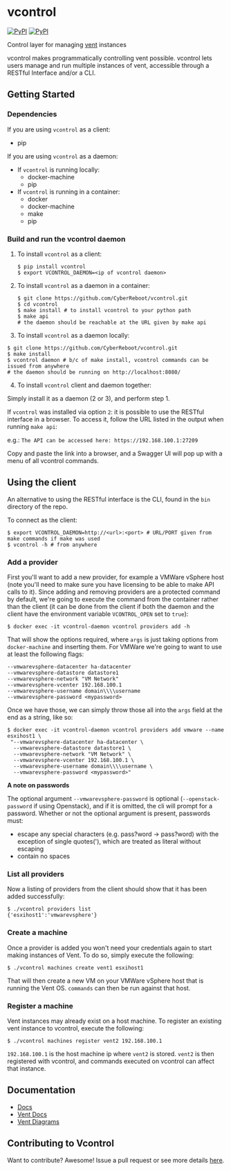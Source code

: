 # vcontrol
[![PyPI](https://img.shields.io/pypi/v/vcontrol.svg?maxAge=2592000)](https://github.com/CyberReboot/vcontrol)
[![PyPI](https://img.shields.io/pypi/dm/vcontrol.svg?maxAge=2592000)](https://github.com/CyberReboot/vcontrol)

Control layer for managing [vent](https://github.com/CyberReboot/vent) instances

vcontrol makes programmatically controlling vent possible. vcontrol lets users manage and run multiple instances of vent, accessible through a RESTful Interface and/or a CLI.

## Getting Started

### Dependencies

If you are using `vcontrol` as a client:
  * pip

If you are using `vcontrol` as a daemon:
  - If `vcontrol` is running locally:
    * docker-machine
    * pip
  - If `vcontrol` is running in a container:
    * docker
    * docker-machine
    * make
    * pip

### Build and run the vcontrol daemon

1. To install `vcontrol` as a client:

   ```
   $ pip install vcontrol
   $ export VCONTROL_DAEMON=<ip of vcontrol daemon>
   ```

2. To install `vcontrol` as a daemon in a container:

   ```
   $ git clone https://github.com/CyberReboot/vcontrol.git
   $ cd vcontrol
   $ make install # to install vcontrol to your python path
   $ make api
   # the daemon should be reachable at the URL given by make api
   ```

3. To install `vcontrol` as a daemon locally:

  ```
  $ git clone https://github.com/CyberReboot/vcontrol.git
  $ make install
  $ vcontrol daemon # b/c of make install, vcontrol commands can be issued from anywhere
  # the daemon should be running on http://localhost:8080/
  ```

4. To install `vcontrol` client and daemon together:

  Simply install it as a daemon (2 or 3), and perform step 1.

If `vcontrol` was installed via option `2`: it is possible to use the RESTful interface in a browser. To access it, follow the URL listed in the output when running `make api`:

e.g.: `The API can be accessed here: https://192.168.100.1:27209`

Copy and paste the link into a browser, and a Swagger UI will pop up with a menu of all vcontrol commands.

## Using the client

An alternative to using the RESTful interface is the CLI, found in the `bin` directory of the repo.

To connect as the client:
```
$ export VCONTROL_DAEMON=http://<url>:<port> # URL/PORT given from make commands if make was used
$ vcontrol -h # from anywhere
```

### Add a provider

First you'll want to add a new provider, for example a VMWare vSphere host (note you'll need to make sure you have licensing to be able to make API calls to it).  Since adding and removing providers are a protected command by default, we're going to execute the command from the container rather than the client (it can be done from the client if both the daemon and the client have the environment variable `VCONTROL_OPEN` set to `true`):
```
$ docker exec -it vcontrol-daemon vcontrol providers add -h
```

That will show the options required, where `args` is just taking options from `docker-machine` and inserting them.  For VMWare we're going to want to use at least the following flags:
```
--vmwarevsphere-datacenter ha-datacenter
--vmwarevsphere-datastore datastore1
--vmwarevsphere-network "VM Network"
--vmwarevsphere-vcenter 192.168.100.1
--vmwarevsphere-username domain\\\\username
--vmwarevsphere-password <mypassword>
```

Once we have those, we can simply throw those all into the `args` field at the end as a string, like so:
```
$ docker exec -it vcontrol-daemon vcontrol providers add vmware --name esxihost1 \
 "--vmwarevsphere-datacenter ha-datacenter \
  --vmwarevsphere-datastore datastore1 \
  --vmwarevsphere-network "VM Network" \
  --vmwarevsphere-vcenter 192.168.100.1 \
  --vmwarevsphere-username domain\\\\username \
  --vmwarevsphere-password <mypassword>"
```

**A note on passwords**

The optional argument `--vmwarevsphere-password` is optional (`--openstack-password` if using Openstack), and if it is omitted, the cli will prompt for a password. Whether or not the optional argument is present, passwords must:
* escape any special characters (e.g. pass?word -> pass\?word) with the exception of single quotes('), which are treated as literal without escaping
* contain no spaces

### List all providers

Now a listing of providers from the client should show that it has been added successfully:
```
$ ./vcontrol providers list
{'esxihost1':'vmwarevsphere'}
```
### Create a machine

Once a provider is added you won't need your credentials again to start making instances of Vent.  To do so, simply execute the following:
```
$ ./vcontrol machines create vent1 esxihost1
```

That will then create a new VM on your VMWare vSphere host that is running the Vent OS.  `commands` can then be run against that host.

### Register a machine

Vent instances may already exist on a host machine. To register an existing vent instance to vcontrol, execute the following:
```
$ ./vcontrol machines register vent2 192.168.100.1
```

`192.168.100.1` is the host machine ip where `vent2` is stored. `vent2` is then registered with vcontrol, and commands executed on vcontrol can affect that instance.


## Documentation
- [Docs](https://github.com/CyberReboot/vcontrol/tree/master/docs)
- [Vent Docs](https://github.com/CyberReboot/vent/tree/master/docs)
- [Vent Diagrams](https://github.com/CyberReboot/vent/tree/master/docs/images)

## Contributing to Vcontrol

Want to contribute?  Awesome!  Issue a pull request or see more details [here](https://github.com/CyberReboot/vcontrol/blob/master/CONTRIBUTING.md).
